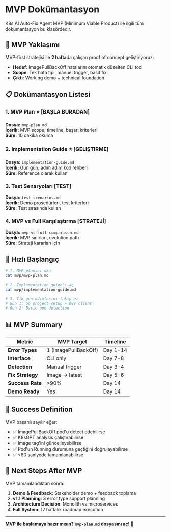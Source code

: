 # MVP Dokümantasyon

K8s AI Auto-Fix Agent MVP (Minimum Viable Product) ile ilgili tüm dokümantasyon bu klasördedir.

## 🎯 **MVP Yaklaşımı**

MVP-first stratejisi ile **2 hafta**da çalışan proof of concept geliştiriyoruz:
- **Hedef**: ImagePullBackOff hatalarını otomatik düzelten CLI tool
- **Scope**: Tek hata tipi, manuel trigger, basit fix
- **Çıktı**: Working demo + technical foundation

## 📋 **Dokümantasyon Listesi**

### **1. MVP Plan** ⭐ [BAŞLA BURADAN]
**Dosya:** `mvp-plan.md`  
**İçerik:** MVP scope, timeline, başarı kriterleri  
**Süre:** 10 dakika okuma  

### **2. Implementation Guide** ⭐ [GELIŞTIRME]
**Dosya:** `implementation-guide.md`  
**İçerik:** Gün gün, adım adım kod rehberi  
**Süre:** Reference olarak kullan  

### **3. Test Senaryoları** [TEST]
**Dosya:** `test-scenarios.md`  
**İçerik:** Demo prosedürleri, test kriterleri  
**Süre:** Test sırasında kullan  

### **4. MVP vs Full Karşılaştırma** [STRATEJİ]
**Dosya:** `mvp-vs-full-comparison.md`  
**İçerik:** MVP sınırları, evolution path  
**Süre:** Strateji kararları için  

## 🚀 **Hızlı Başlangıç**

```bash
# 1. MVP planını oku
cat mvp/mvp-plan.md

# 2. Implementation guide'ı aç
cat mvp/implementation-guide.md

# 3. İlk gün adımlarını takip et
# Gün 1: Go project setup + K8s client
# Gün 2: Basic pod detection
```

## 📊 **MVP Summary**

| **Metric** | **MVP Target** | **Timeline** |
|------------|----------------|--------------|
| **Error Types** | 1 (ImagePullBackOff) | Day 1-14 |
| **Interface** | CLI only | Day 7-8 |
| **Detection** | Manual trigger | Day 3-4 |
| **Fix Strategy** | Image → latest | Day 5-6 |
| **Success Rate** | >90% | Day 14 |
| **Demo Ready** | Yes | Day 14 |

## 🎯 **Success Definition**

MVP başarılı sayılır eğer:
- ✅ ImagePullBackOff pod'u detect edebilirse
- ✅ K8sGPT analysis çalıştırabilirse  
- ✅ Image tag'ini güncelleyebilirse
- ✅ Pod'un Running durumuna geçtiğini doğrulayabilirse
- ✅ <60 saniyede tamamlanabilirse

## 🔄 **Next Steps After MVP**

MVP tamamlandıktan sonra:
1. **Demo & Feedback**: Stakeholder demo + feedback toplama
2. **v1.1 Planning**: 3 error type support planning  
3. **Architecture Decision**: Monolith vs microservices
4. **Full System**: 12 haftalık roadmap execution

---

**MVP ile başlamaya hazır mısın? `mvp-plan.md` dosyasını aç! 🚀**